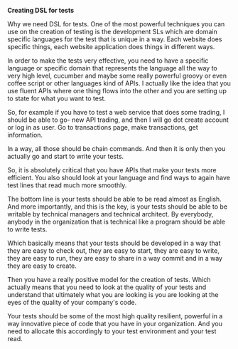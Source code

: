 **Creating DSL for tests**

Why we need DSL for tests. One of the most powerful techniques you can use on the creation of testing is the development SLs which are domain specific languages for the test that is unique in a way. Each website does specific things, each website application does things in different ways.

In order to make the tests very effective, you need to have a specific language or specific domain that represents the language all the way to very high level, cucumber and maybe some really powerful groovy or even coffee script or other languages kind of APIs. I actually like the idea that you use fluent APIs where one thing flows into the other and you are setting up to state for what you want to test.

So, for example if you have to test a web service that does some trading, I should be able to go- new API trading, and then I will go dot create account or log in as user. Go to transactions page, make transactions, get information.

In a way, all those should be chain commands. And then it is only then you actually go and start to write your tests.

So, it is absolutely critical that you have APIs that make your tests more efficient. You also should look at your language and find ways to again have test lines that read much more smoothly.

The bottom line is your tests should be able to be read almost as English. And more importantly, and this is the key, is your tests should be able to be writable by technical managers and technical architect. By everybody, anybody in the organization that is technical like a program should be able to write tests.

Which basically means that your tests should be developed in a way that they are easy to check out, they are easy to start, they are easy to write, they are easy to run, they are easy to share in a way commit and in a way they are easy to create.

Then you have a really positive model for the creation of tests. Which actually means that you need to look at the quality of your tests and understand that ultimately what you are looking is you are looking at the eyes of the quality of your company's code.

Your tests should be some of the most high quality resilient, powerful in a way innovative piece of code that you have in your organization. And you need to allocate this accordingly to your test environment and your test read.